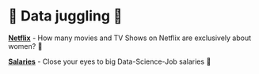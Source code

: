 # :circus_tent: Data juggling :circus_tent:

**[Netflix](https://github.com/olivilli/Analysis/tree/main/Netflix)** - How many movies and TV Shows on Netflix are exclusively about women? :dancer: 

**[Salaries](https://github.com/olivilli/Analysis/tree/main/Salaries)** - Close your eyes to big Data-Science-Job salaries :see_no_evil:
